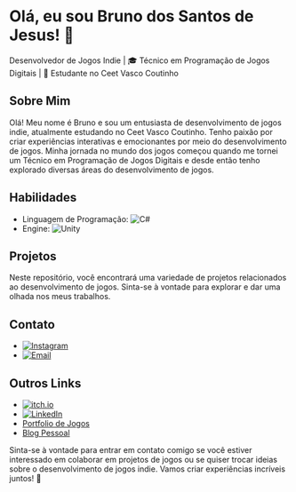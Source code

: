 # Olá, eu sou Bruno dos Santos de Jesus! 👋

Desenvolvedor de Jogos Indie | 🎓 Técnico em Programação de Jogos Digitais | 📍 Estudante no Ceet Vasco Coutinho

## Sobre Mim

Olá! Meu nome é Bruno e sou um entusiasta de desenvolvimento de jogos indie, atualmente estudando no Ceet Vasco Coutinho. Tenho paixão por criar experiências interativas e emocionantes por meio do desenvolvimento de jogos. Minha jornada no mundo dos jogos começou quando me tornei um Técnico em Programação de Jogos Digitais e desde então tenho explorado diversas áreas do desenvolvimento de jogos.

## Habilidades

- Linguagem de Programação: ![C#](https://img.shields.io/badge/C%23-239120?style=for-the-badge&logo=c-sharp&logoColor=white)
- Engine: ![Unity](https://img.shields.io/badge/Unity-000000?style=for-the-badge&logo=unity&logoColor=white)

## Projetos

Neste repositório, você encontrará uma variedade de projetos relacionados ao desenvolvimento de jogos. Sinta-se à vontade para explorar e dar uma olhada nos meus trabalhos.

## Contato

- [![Instagram](https://img.shields.io/badge/Instagram-E4405F?style=for-the-badge&logo=instagram&logoColor=white)](https://www.instagram.com/dev.brun0/)
- [![Email](https://img.shields.io/badge/Email-0077B5?style=for-the-badge&logo=linkedin&logoColor=white)](mailto:seuemail@email.com)

## Outros Links

- [![itch.io](https://img.shields.io/badge/itch.io-FA5C5C?style=for-the-badge&logo=itch.io&logoColor=white)](https://brunogamedev.itch.io/)
- [![LinkedIn](https://img.shields.io/badge/LinkedIn-0077B5?style=for-the-badge&logo=linkedin&logoColor=white)](https://www.linkedin.com/in/bruno-dos-santos-de-jesus-746207230/)
- [Portfolio de Jogos](https://seusiteportfolio.com)
- [Blog Pessoal](https://seublog.com)

Sinta-se à vontade para entrar em contato comigo se você estiver interessado em colaborar em projetos de jogos ou se quiser trocar ideias sobre o desenvolvimento de jogos indie. Vamos criar experiências incríveis juntos! 🚀
